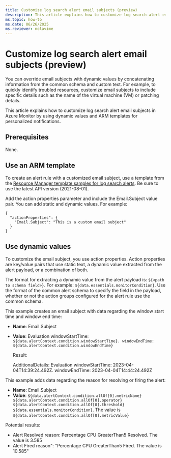 ```yaml
---
title: Customize log search alert email subjects (preview)
description: This article explains how to customize log search alert email subjects in Azure Monitor by using dynamic values and ARM templates for personalized notifications.
ms.topic: how-to
ms.date: 06/26/2025
ms.reviewer: nolavime
---
```


# Customize log search alert email subjects (preview)

You can override email subjects with dynamic values by concatenating information from the common schema and custom text. For example, to quickly identify troubled resources, customize email subjects to include specific details such as the name of the virtual machine (VM) or patching details.

This article explains how to customize log search alert email subjects in Azure Monitor by using dynamic values and ARM templates for personalized notifications.

## Prerequisites
None.

## Use an ARM template

To create an alert rule with a customized email subject, use a template from the [Resource Manager template samples for log search alerts](resource-manager-alerts-log.md). Be sure to use the latest API version (2021-08-01).

Add the action properties parameter and include the Email.Subject value pair. You can add static and dynamic values. For example:

```
{
  "actionProperties": {
    "Email.Subject": "This is a custom email subject"
  }
}
```

## Use dynamic values

To customize the email subject, you use action properties. Action properties are key/value pairs that use static text, a dynamic value extracted from the alert payload, or a combination of both. 

The format for extracting a dynamic value from the alert payload is: `${<path to schema field>}`. For example: `${data.essentials.monitorCondition}`. Use the format of the common alert schema to specify the field in the payload, whether or not the action groups configured for the alert rule use the common schema.

This example creates an email subject with data regarding the window start time and window end time:

  -	**Name**: Email.Subject
  -	**Value**: Evaluation windowStartTime: `${data.alertContext.condition.windowStartTime}. windowEndTime: ${data.alertContext.condition.windowEndTime}`
      
    Result:
 
    AdditionalDetails: Evaluation windowStartTime: 2023-04-04T14:39:24.492Z. windowEndTime: 2023-04-04T14:44:24.492Z

This example adds data regarding the reason for resolving or firing the alert:
    
  -	**Name**: Email.Subject
  -	**Value**: `${data.alertContext.condition.allOf[0].metricName} ${data.alertContext.condition.allOf[0].operator} ${data.alertContext.condition.allOf[0].threshold} ${data.essentials.monitorCondition}`. The value is `${data.alertContext.condition.allOf[0].metricValue}`
    
  Potential results:
  
  -	Alert Resolved reason: Percentage CPU GreaterThan5 Resolved. The value is 3.585
  -	Alert Fired reason": "Percentage CPU GreaterThan5 Fired. The value is 10.585"
